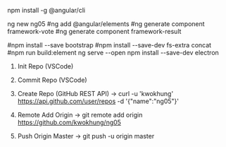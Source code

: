 npm install -g @angular/cli

ng new ng05
#ng add @angular/elements
#ng generate component framework-vote
#ng generate component framework-result

#npm install --save bootstrap
#npm install --save-dev fs-extra concat
#npm run build:element
ng serve --open
npm install --save-dev electron

1. Init Repo (VSCode)

2. Commit Repo (VSCode)

3. Create Repo (GitHub REST API)
-> curl -u 'kwokhung' https://api.github.com/user/repos -d '{"name":"ng05"}'

4. Remote Add Origin
-> git remote add origin https://github.com/kwokhung/ng05

5. Push Origin Master
-> git push -u origin master
